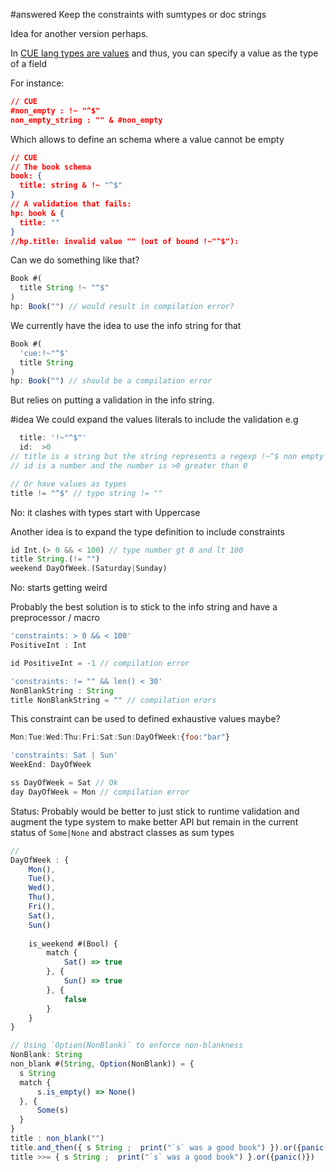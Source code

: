 #answered  Keep the constraints with sumtypes or doc strings

Idea for another version perhaps. 

In [CUE lang types are values](https://cuelang.org/docs/tour/basics/types-are-values/) and thus, you can specify a value as the type of a field

For instance: 

```json
// CUE
#non_empty : !~ "^$"
non_empty_string : "" & #non_empty
```

Which allows to define an schema where a value cannot be empty

```json
// CUE
// The book schema
book: {
  title: string & !~ "^$"
}
// A validation that fails:
hp: book & {
  title: ""
}
//hp.title: invalid value "" (out of bound !~"^$"):
```

Can we do something like that? 

```js
Book #(
  title String !~ "^$"
)
hp: Book("") // would result in compilation error?
```

We currently have the idea to use the info string for that
```js
Book #(
  'cue:!~"^$'
  title String
)
hp: Book("") // should be a compilation error
```

But relies on putting a validation in the info string.

#idea We could expand the values literals to include the validation e.g 

```js
  title: '!~"^$"'
  id:  >0 
// title is a string but the string represents a regexp !~^$ non empty
// id is a number and the number is >0 greater than 0

// Or have values as types
title != "^$" // type string != ""
```

No: it clashes with types start with Uppercase

Another idea is to expand the type definition to include constraints

```js
id Int.(> 0 && < 100) // type number gt 0 and lt 100 
title String.(!= "")
weekend DayOfWeek.(Saturday|Sunday)

```
No: starts getting weird

Probably the best solution is to stick to the info string and have a preprocessor / macro

```js
'constraints: > 0 && < 100'
PositiveInt : Int 

id PositiveInt = -1 // compilation error

'constraints: != "" && len() < 30'
NonBlankString : String
title NonBlankString = "" // compilation erors

```


This constraint can be used to defined exhaustive values maybe? 

```js
Mon:Tue:Wed:Thu:Fri:Sat:Sun:DayOfWeek:{foo:"bar"}

'constraints: Sat | Sun'
WeekEnd: DayOfWeek

ss DayOfWeek = Sat // Ok
day DayOfWeek = Mon // compilation error

```

Status: Probably would be better to just stick to runtime validation and augment the type system to make better API but remain in the current status of `Some|None`  and abstract classes as sum types

```js
//
DayOfWeek : {
	Mon(),
	Tue(),
	Wed(),
	Thu(),
	Fri(),
	Sat(),
	Sun()
	
	is_weekend #(Bool) {
		match {
			Sat() => true
		}, {
			Sun() => true
		}, {
			false
		}
	}
}
```


```js
// Using `Option(NonBlank)` to enforce non-blankness
NonBlank: String 
non_blank #(String, Option(NonBlank)) = { 
  s String
  match {
	  s.is_empty() => None()
  }, {
	  Some(s)
  }
}
title : non_blank("")
title.and_then({ s String ;  print("`s` was a good book") }).or({panic()})
title >>= { s String ;  print("`s` was a good book") }.or({panic()})

```






